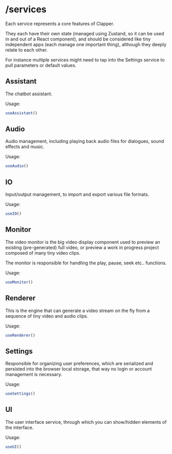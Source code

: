 # /services

Each service represents a core features of Clapper.

They each have their own state (managed using Zustand, so it can be used in and out of a React component), and should be considered like tiny independent apps (each manage one important thing), although they deeply relate to each other.

For instance multiple services might need to tap into the Settings service to pull parameters or default values.


## Assistant 

The chatbot assistant.

Usage:

```typescript
useAssistant()
```

## Audio

Audio management, including playing back audio files for dialogues, sound effects and music.

Usage:

```typescript
useAudio()
```

## IO

Input/output management, to import and export various file formats.


Usage:

```typescript
useIO()
```

## Monitor

The video monitor is the big video display component used to preview an existing (pre-generated) full video, or preview a work in progress project composed of many tiny video clips.

The monitor is responsible for handling the play, pause, seek etc.. 
functions.

Usage:

```typescript
useMonitor()
```

## Renderer

This is the engine that can generate a video stream on the fly from a sequence of tiny video and audio clips.

Usage:

```typescript
useRenderer()
```

## Settings

Responsible for organizing user preferences, which are serialized
and persisted into the browser local storage, that way no login or account management is necessary.

Usage:

```typescript
useSettings()
```

## UI

The user interface service, through which you can show/hidden elements of the interface.

Usage:

```typescript
useUI()
```